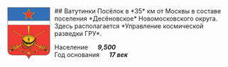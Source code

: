 <!--2023-02-20 00:16:01-->
<img src="./Desyonovskoye.png" width="96px" align=left style="margin-right:10px">
## Ватутинки
Посёлок в *35* км от Москвы в составе поселения *Десёновское* Новомосковского округа.
Здесь располагается *Управление космической разведки ГРУ*.

Население &emsp; ***9,500*** &emsp;<br>
Год&nbsp;основания &emsp; ***17 век***